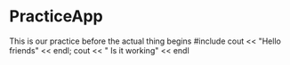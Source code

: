 # PracticeApp
This is our practice before the actual thing begins
#include<iostream>
  cout << "Hello friends" << endl;
  cout << " Is it working" << endl
